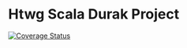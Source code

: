 # Htwg Scala Durak Project

[![Coverage Status](https://coveralls.io/repos/github/grusel-opi/de.htwg.se.durak/badge.svg?branch=workingGame)](https://coveralls.io/github/grusel-opi/de.htwg.se.durak?branch=workingGame)
